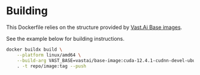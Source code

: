 # Building

This Dockerfile relies on the structure provided by [Vast.Ai Base images](https://github.com/vast-ai/base-image).

See the example below for building instructions.

```bash
docker buildx build \
    --platform linux/amd64 \
    --build-arg VAST_BASE=vastai/base-image:cuda-12.4.1-cudnn-devel-ubuntu22.04 \
    . -t repo/image:tag --push
```
